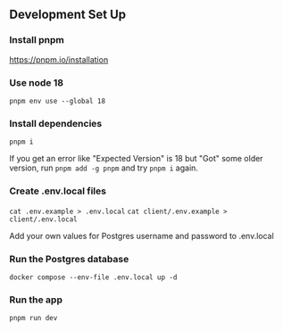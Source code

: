 ## Development Set Up

### Install pnpm
https://pnpm.io/installation

### Use node 18
`pnpm env use --global 18`

### Install dependencies
`pnpm i`

If you get an error like "Expected Version" is 18 but "Got" some older version, run `pnpm add -g pnpm` and try `pnpm i` again.

### Create .env.local files
`cat .env.example > .env.local`
`cat client/.env.example > client/.env.local`

Add your own values for Postgres username and password to .env.local

### Run the Postgres database

`docker compose --env-file .env.local up -d`

### Run the app

`pnpm run dev`
